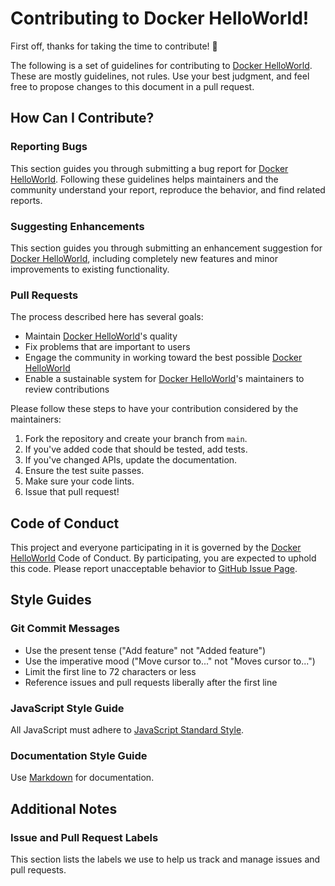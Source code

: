 # Contributing to Docker HelloWorld!

First off, thanks for taking the time to contribute! 🎉

The following is a set of guidelines for contributing to [Docker HelloWorld](https://github.com/crajapakshe/docker-helloworld). These are mostly guidelines, not rules. Use your best judgment, and feel free to propose changes to this document in a pull request.

## How Can I Contribute?

### Reporting Bugs

This section guides you through submitting a bug report for [Docker HelloWorld](https://github.com/crajapakshe/docker-helloworld). Following these guidelines helps maintainers and the community understand your report, reproduce the behavior, and find related reports.

### Suggesting Enhancements

This section guides you through submitting an enhancement suggestion for [Docker HelloWorld](https://github.com/crajapakshe/docker-helloworld), including completely new features and minor improvements to existing functionality.

### Pull Requests

The process described here has several goals:

- Maintain [Docker HelloWorld](https://github.com/crajapakshe/docker-helloworld)'s quality
- Fix problems that are important to users
- Engage the community in working toward the best possible [Docker HelloWorld](https://github.com/crajapakshe/docker-helloworld)
- Enable a sustainable system for [Docker HelloWorld](https://github.com/crajapakshe/docker-helloworld)'s maintainers to review contributions

Please follow these steps to have your contribution considered by the maintainers:

1. Fork the repository and create your branch from `main`.
2. If you've added code that should be tested, add tests.
3. If you've changed APIs, update the documentation.
4. Ensure the test suite passes.
5. Make sure your code lints.
6. Issue that pull request!

## Code of Conduct

This project and everyone participating in it is governed by the [Docker HelloWorld](https://github.com/crajapakshe/docker-helloworld) Code of Conduct. By participating, you are expected to uphold this code. Please report unacceptable behavior to [GitHub Issue Page](https://github.com/crajapakshe/docker-helloworld/issues).

## Style Guides

### Git Commit Messages

- Use the present tense ("Add feature" not "Added feature")
- Use the imperative mood ("Move cursor to..." not "Moves cursor to...")
- Limit the first line to 72 characters or less
- Reference issues and pull requests liberally after the first line

### JavaScript Style Guide

All JavaScript must adhere to [JavaScript Standard Style](https://standardjs.com/).

### Documentation Style Guide

Use [Markdown](https://daringfireball.net/projects/markdown) for documentation.

## Additional Notes

### Issue and Pull Request Labels

This section lists the labels we use to help us track and manage issues and pull requests.